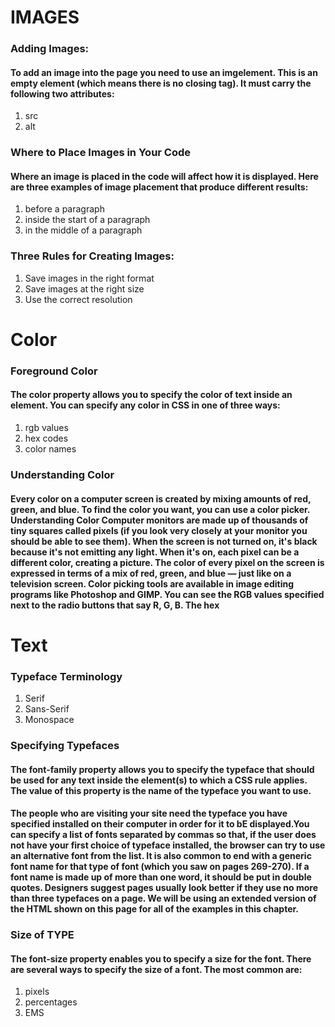 # IMAGES
### Adding Images:
#### To add an image into the page you need to use an imgelement. This is an empty element (which means there is no closing tag). It must carry the following two attributes:
1. src
2. alt
### Where to Place Images in Your Code
#### Where an image is placed in the code will affect how it is displayed. Here are three examples of image placement that produce different results:
1. before a paragraph
2. inside the start of a paragraph
3. in the middle of a paragraph
### Three Rules for Creating Images:
1. Save images in the right format
2. Save images at the right size
3. Use the correct resolution
# Color
### Foreground Color
#### The color property allows you to specify the color of text inside an element. You can specify any color in CSS in one of three ways:
1. rgb values
2. hex codes
3. color names

### Understanding Color
#### Every color on a computer screen is created by mixing amounts of red, green, and blue. To find the color you want, you can use a color picker. Understanding Color Computer monitors are made up of thousands of tiny squares called pixels (if you look very closely at your monitor you should be able to see them). When the screen is not turned on, it's black because it's not emitting any light. When it's on, each pixel can be a different color, creating a picture. The color of every pixel on the screen is expressed in terms of a mix of red, green, and blue — just like on a television screen. Color picking tools are available in image editing programs like Photoshop and GIMP. You can see the RGB values specified next to the radio buttons that say R, G, B. The hex    
# Text
### Typeface Terminology
1. Serif
2. Sans-Serif
3. Monospace
### Specifying Typefaces
#### The font-family property allows you to specify the typeface that should be used for any text inside the element(s) to which a CSS rule applies. The value of this property is the name of the typeface you want to use.

#### The people who are visiting your site need the typeface you have specified installed on their computer in order for it to bE displayed.You can specify a list of fonts separated by commas so that, if the user does not have your first choice of typeface installed, the browser can try to use an alternative font from the list. It is also common to end with a generic font name for that type of font (which you saw on pages 269-270). If a font name is made up of more than one word, it should be put in double quotes. Designers suggest pages usually look better if they use no more than three typefaces on a page. We will be using an extended version of the HTML shown on this page for all of the examples in this chapter.
### Size of TYPE
#### The font-size property enables you to specify a size for the font. There are several ways to specify the size of a font. The most common are:
1. pixels
2. percentages
3. EMS